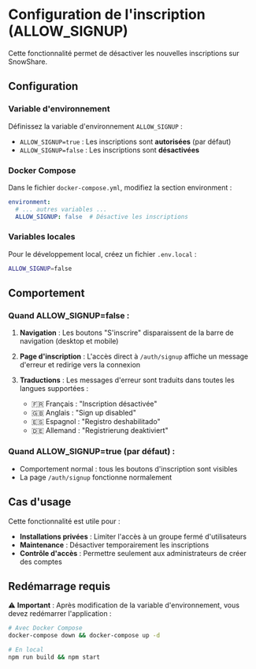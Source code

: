 # Configuration de l'inscription (ALLOW_SIGNUP)

Cette fonctionnalité permet de désactiver les nouvelles inscriptions sur SnowShare.

## Configuration

### Variable d'environnement

Définissez la variable d'environnement `ALLOW_SIGNUP` :

- `ALLOW_SIGNUP=true` : Les inscriptions sont **autorisées** (par défaut)
- `ALLOW_SIGNUP=false` : Les inscriptions sont **désactivées**

### Docker Compose

Dans le fichier `docker-compose.yml`, modifiez la section environment :

```yaml
environment:
  # ... autres variables ...
  ALLOW_SIGNUP: false  # Désactive les inscriptions
```

### Variables locales

Pour le développement local, créez un fichier `.env.local` :

```bash
ALLOW_SIGNUP=false
```

## Comportement

### Quand ALLOW_SIGNUP=false :

1. **Navigation** : Les boutons "S'inscrire" disparaissent de la barre de navigation (desktop et mobile)

2. **Page d'inscription** : L'accès direct à `/auth/signup` affiche un message d'erreur et redirige vers la connexion

3. **Traductions** : Les messages d'erreur sont traduits dans toutes les langues supportées :
   - 🇫🇷 Français : "Inscription désactivée"
   - 🇬🇧 Anglais : "Sign up disabled"  
   - 🇪🇸 Espagnol : "Registro deshabilitado"
   - 🇩🇪 Allemand : "Registrierung deaktiviert"

### Quand ALLOW_SIGNUP=true (par défaut) :

- Comportement normal : tous les boutons d'inscription sont visibles
- La page `/auth/signup` fonctionne normalement

## Cas d'usage

Cette fonctionnalité est utile pour :
- **Installations privées** : Limiter l'accès à un groupe fermé d'utilisateurs
- **Maintenance** : Désactiver temporairement les inscriptions
- **Contrôle d'accès** : Permettre seulement aux administrateurs de créer des comptes

## Redémarrage requis

⚠️ **Important** : Après modification de la variable d'environnement, vous devez redémarrer l'application :

```bash
# Avec Docker Compose
docker-compose down && docker-compose up -d

# En local
npm run build && npm start
```